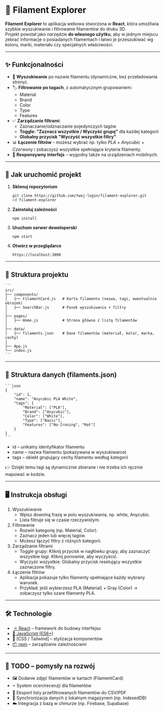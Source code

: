 # 🎨 Filament Explorer

**Filament Explorer** to aplikacja webowa stworzona w **React**, która umożliwia szybkie wyszukiwanie i filtrowanie filamentów do druku 3D.  
Projekt powstał jako narzędzie **do własnego użytku**, aby w jednym miejscu zebrać informacje o posiadanych filamentach i łatwo je przeszukiwać wg koloru, marki, materiału czy specjalnych właściwości.

---

## ✨ Funkcjonalności

- 🔎 **Wyszukiwanie** po nazwie filamentu (dynamiczne, bez przeładowania strony).
- 🏷️ **Filtrowanie po tagach**, z automatycznym grupowaniem:
  - Material
  - Brand
  - Color
  - Type
  - Features
- ✅ **Zarządzanie filtrami**:
  - Zaznaczanie/odznaczanie pojedynczych tagów
  - **Toggle: "Zaznacz wszystkie / Wyczyść grupę"** dla każdej kategorii
  - **Globalny przycisk "Wyczyść wszystkie filtry"**
- 📊 **Łączenie filtrów** – możesz wybrać np. tylko _PLA_ + _Anycubic_ + _Czerwony_ i zobaczysz wszystkie spełniające kryteria filamenty.
- 📱 **Responsywny interfejs** – wygodny także na urządzeniach mobilnych.

---

## 🚀 Jak uruchomić projekt

1. **Sklonuj repozytorium**

   ```bash
   git clone https://github.com/twoj-login/filament-explorer.git
   cd filament-explorer
   ```

2. **Zainstaluj zależności**

   ```
   npm install
   ```

3. **Uruchom serwer deweloperski**

   ```
   npm start
   ```

4. **Otwórz w przeglądarce**
   ```
   https://localhost:3000
   ```

---

## 📂 Struktura projektu

    ```
    src/
    ├── components/
    │   ├── FilamentCard.js   # Karta filamentu (nazwa, tagi, ewentualnie obrazek)
    │   ├── SearchBar.js      # Pasek wyszukiwania + filtry
    │
    ├── pages/
    │   ├── Home.js           # Strona główna z listą filamentów
    │
    ├── data/
    │   ├── filaments.json    # Dane filamentów (materiał, kolor, marka, cechy)
    │
    ├── App.js
    └── index.js
    ```

---

## 📑 Struktura danych (filaments.json)

    ```json
    {
        "id": 1,
        "name": "Anycubic PLA White",
        "tags": {
            "Material": ["PLA"],
            "Brand": ["Anycubic"],
            "Color": ["White"],
            "Type": ["Basic"],
            "Features": ["No-Ironing", "Mat"]
        }
    }
    ```

- id – unikalny identyfikator filamentu
- name – nazwa filamentu (pokazywana w wyszukiwarce)
- tags – obiekt grupujący cechy filamentu według kategorii

👉 Dzięki temu tagi są dynamicznie zbierane i nie trzeba ich ręcznie mapować w kodzie.

---

## 🖥️ Instrukcja obsługi

1. Wyszukiwanie
   - Wpisz dowolną frazę w polu wyszukiwania, np. white, Anycubic.
   - Lista filtruje się w czasie rzeczywistym.
2. Filtrowanie
   - Rozwiń kategorię (np. Material, Color).
   - Zaznacz jeden lub więcej tagów.
   - Możesz łączyć filtry z różnych kategorii.
3. Zarządzanie filtrami
   - Toggle grupy: Kliknij przycisk w nagłówku grupy, aby zaznaczyć wszystkie tagi. Kliknij ponownie, aby wyczyścić.
   - Wyczyść wszystkie: Globalny przycisk resetujący wszystkie zaznaczone filtry.
4. Łączenie filtrów
   - Aplikacja pokazuje tylko filamenty spełniające każdy wybrany warunek.
   - Przykład: jeśli wybierzesz PLA (Material) + Gray (Color) → zobaczysz tylko szare filamenty PLA.

---

## 🛠️ Technologie

- ️ [⚛️ React](https://react.dev/) – framework do budowy interfejsu
- [📜 JavaScript (ES6+)](https://developer.mozilla.org/pl/docs/Web/JavaScript)
- 🎨 [CSS / Tailwind] – stylizacja komponentów
- [📦 npm](https://www.npmjs.com) – zarządzanie zależnościami

---

## 📌 TODO – pomysły na rozwój

- 🖼️ Dodanie zdjęć filamentów w kartach (FilamentCard)
- ⭐ System ocen/recenzji dla filamentów
- 💾 Eksport listy przefiltrowanych filamentów do CSV/PDF
- 🔄 Synchronizacja danych z lokalnym magazynem (np. IndexedDB)
- ☁️ Integracja z bazą w chmurze (np. Firebase, Supabase)
